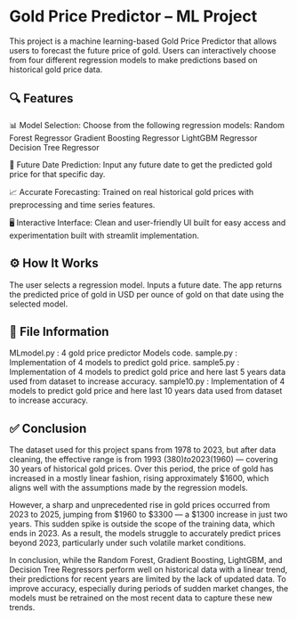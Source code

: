 #  Gold Price Predictor – ML Project
This project is a machine learning-based Gold Price Predictor that allows users to forecast the future price of gold. Users can interactively choose from four different regression models to make predictions based on historical gold price data.

## 🔍 Features
📊 Model Selection: Choose from the following regression models:
Random Forest Regressor
Gradient Boosting Regressor
LightGBM Regressor
Decision Tree Regressor

📅 Future Date Prediction: Input any future date to get the predicted gold price for that specific day.

📈 Accurate Forecasting: Trained on real historical gold prices with preprocessing and time series features.

🖥️ Interactive Interface: Clean and user-friendly UI built for easy access and experimentation built with streamlit implementation.

## ⚙️ How It Works
The user selects a regression model.
Inputs a future date.
The app returns the predicted price of gold in USD per ounce of gold on that date using the selected model.

## 📁 File Information
MLmodel.py : 4 gold price predictor Models code.
sample.py : Implementation of 4 models to predict gold price.
sample5.py : Implementation of 4 models to predict gold price and here last 5 years data used from dataset to increase accuracy.
sample10.py : Implementation of 4 models to predict gold price and here last 10 years data used from dataset to increase accuracy.

## ✅ Conclusion
The dataset used for this project spans from 1978 to 2023, but after data cleaning, the effective range is from 1993 ($380) to 2023 ($1960) — covering 30 years of historical gold prices. Over this period, the price of gold has increased in a mostly linear fashion, rising approximately $1600, which aligns well with the assumptions made by the regression models.

However, a sharp and unprecedented rise in gold prices occurred from 2023 to 2025, jumping from $1960 to $3300 — a $1300 increase in just two years. This sudden spike is outside the scope of the training data, which ends in 2023. As a result, the models struggle to accurately predict prices beyond 2023, particularly under such volatile market conditions.

In conclusion, while the Random Forest, Gradient Boosting, LightGBM, and Decision Tree Regressors perform well on historical data with a linear trend, their predictions for recent years are limited by the lack of updated data. To improve accuracy, especially during periods of sudden market changes, the models must be retrained on the most recent data to capture these new trends.
